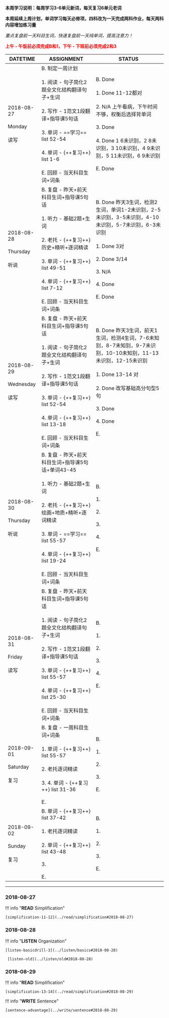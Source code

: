 **本周学习说明：每周学习3-6单元新词，每天复习6单元老词**

**本周延续上周计划，单词学习每天必修项，四科改为一天完成两科作业，每天两科内容增加练习量**

*重点复盘前一天科目生词，快速复盘前一天纯单词，提高注意力！*

**<font color='red'>上午 - 午饭前必须完成B和1，下午 - 下班前必须完成2和3</font>**

DATETIME |  ASSIGNMENT | STATUS
------------ | ------------- | -------------
2018-08-27 <br><br> Monday <br><br>读写 | B. 制定一周计划<br><br> 1. 阅读 - 句子简化2题全文化结构翻译句子+生词<br><br>2. 写作 - 1范文1段翻译+指导课5句话<br><br>3. 单词 - ==学习== list 52-54 <br><br>4. 单词 - {++复习++} list 1-6<br><br>E. 回顾 - 当天科目生词+词条 | B. Done<br><br>1. Done 11-12都对<br><br>2. N/A 上午看病，下午时间不够，权衡后选择背单词<br><br>3. Done<br><br>4. Done 1 6未识别，2 8未识别，3 10未识别，4 9未识别，5 11未识别，6 9未识别<br><br>E. Done
2018-08-28  <br><br> Thursday<br><br>听说 | B. 复盘 - 昨天+前天科目生词+指导课5句话<br><br>1. 听力 - 基础2题+生词<br><br> 2. 老托 - {++复习++} 历史+精听+逐词精读<br><br>3. 单词 - {++复习++} list 49-51 <br><br>4. 单词 - {++复习++} list 7-12<br><br>E. 回顾 - 当天科目生词+词条 | B. Done 昨天3生词，检测2生词，单词1-2未识别，2-5未识别，3-5未识别，4-10未识别，5-7未识别，6-3未识别<br><br>1. Done 3对<br><br>2. Done 3/14<br><br>3. N/A<br><br>4. Done<br><br>E. Done
2018-08-29 <br><br>Wednesday <br><br>读写 | B. 复盘 - 昨天+前天科目生词+指导课5句话<br><br>1. 阅读 - 句子简化2题全文化结构翻译句子+生词<br><br>2. 写作 - 1范文1段翻译+指导课5句话<br><br>3. 单词 - {++复习++} list 52-54<br><br>4. 单词 - {++复习++} list 13-18<br><br>E. 回顾 - 当天科目生词+词条 | B. Done 昨天3生词，前天1生词，检测4生词，7-6未知别，8-7未知别，9-7未识别，10-10未知别，11-13未识别，12-15未识别<br><br>1. Done 13-14 对<br><br>2. Done 改写基础高分句型5句<br><br>3. Done<br><br>4. Done<br><br>E.
2018-08-30 <br><br> Thursday  <br><br>听说  | B. 复盘 - 昨天+前天科目生词+指导课5句话+单词43-45<br><br>1. 听力 - 基础2题+生词<br><br> 2. 老托 - {++复习++} 绘画+地质+精听+逐词精读<br><br>3. 单词 - ==学习==  list 55-57 <br><br>4. 单词 - {++复习++} list 19-24<br><br>E. 回顾 - 当天科目生词+词条 | B. <br><br>1. <br><br>2. <br><br>3. <br><br>4. <br><br>E.
2018-08-31 <br><br> Friday <br><br>读写   | B. 复盘 - 昨天+前天科目生词+指导课5句话<br><br>1. 阅读 - 句子简化2题全文化结构翻译句子+生词<br><br>2. 写作 - 1范文1段翻译+指导课5句话<br><br>3. 单词 - {++复习++} list 55-57<br><br>4. 单词 - {++复习++} list 25-30<br><br>E. 回顾 - 当天科目生词+词条 | B. <br><br>1. <br><br>2. <br><br>3. <br><br>4. <br><br>E.
2018-09-01 <br><br> Saturday <br><br>复习 | B. 复盘 - 一周科目生词+词条 <br><br>1. 单词 - {++复习++}  list 55-57<br><br>2. 老托逐词精读<br><br>3. 4. 单词 - {++复习++} list 31-36<br><br>E.  | B. <br><br>1. <br><br>2. <br><br>3. <br><br>E.
2018-09-02<br><br> Sunday <br><br>复习  | B. 单词 - {++复习++} list 37-42<br><br>1. 老托逐词精读<br><br>2. 单词 - {++复习++} list 43-48<br><br>3. <br><br>E. | B. <br><br>1. <br><br>2. <br><br>3. <br><br>E.


----
    
### 2018-08-27
        
!!! info "**READ** Simplification"
    
    [simplification-11-12](../read/simplification#2018-08-27)

### 2018-08-28
        
!!! info "**LISTEN** Organization"
    
    [listen-basicdrill-3](../listen/basics#2018-08-28)
    
     [listen-old](../listen/old#2018-08-28)
     
### 2018-08-29
        
!!! info "**READ** Simplification"
    
    [simplification-13-14](../read/simplification#2018-08-29)
    
!!! info "**WRITE** Sentence"
    
    [sentence-advantage](../write/sentence#2018-08-29)